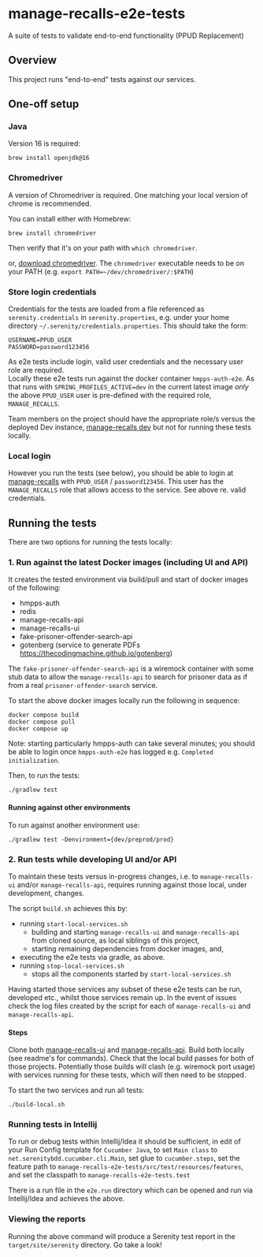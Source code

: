 # manage-recalls-e2e-tests
A suite of tests to validate end-to-end functionality (PPUD Replacement)

## Overview
This project runs "end-to-end" tests against our services.

## One-off setup

### Java

Version 16 is required:

```
brew install openjdk@16
```

### Chromedriver
A version of Chromedriver is required. One matching your local version of chrome is recommended.

You can install either with Homebrew:
```
brew install chromedriver
```

Then verify that it's on your path with `which chromedriver`.

or, [download chromedriver](https://chromedriver.chromium.org/downloads). The `chromedriver` executable needs to be on your PATH (e.g. `export PATH=~/dev/chromedriver/:$PATH`)

### Store login credentials
Credentials for the tests are loaded from a file referenced
as `serenity.credentials` in `serenity.properties`, e.g. under your home directory
`~/.serenity/credentials.properties`.  This should take the form:

```
USERNAME=PPUD_USER
PASSWORD=password123456
```

As e2e tests include login, valid user credentials and the necessary user role are required.  
Locally these e2e tests run against the docker container `hmpps-auth-e2e`.  As that runs with
`SPRING_PROFILES_ACTIVE=dev` in the current latest image *only* the above `PPUD_USER` user is
pre-defined with the required role, `MANAGE_RECALLS`.

Team members on the project should have the appropriate role/s versus the deployed Dev instance,
[manage-recalls dev](https://manage-recalls-dev.hmpps.service.justice.gov.uk/) but not for running these tests locally.

### Local login
However you run the tests (see below), you should be able to login at [manage-recalls](http://localhost:3000)
with `PPUD_USER` / `password123456`. This user has the `MANAGE_RECALLS` role that allows access
to the service.  See above re. valid credentials.

## Running the tests

There are two options for running the tests locally:

### 1. Run against the latest Docker images (including UI and API)

It creates the tested environment via build/pull and start of docker images of the following:
* hmpps-auth
* redis
* manage-recalls-api
* manage-recalls-ui
* fake-prisoner-offender-search-api
* gotenberg (service to generate PDFs https://thecodingmachine.github.io/gotenberg)

The `fake-prisoner-offender-search-api` is a wiremock container with some stub data
to allow the `manage-recalls-api` to search for prisoner data as if from a
real `prisoner-offender-search` service.

To start the above docker images locally run the following in sequence:

```
docker compose build
docker compose pull
docker compose up
```

Note: starting particularly hmpps-auth can take several minutes; you should be able to
login once `hmpps-auth-e2e` has logged e.g. `Completed initialization`.

Then, to run the tests:
```
./gradlew test 
```

#### Running against other environments

To run against another environment use:
```
./gradlew test -Denvironment={dev/preprod/prod}
```

### 2. Run tests while developing UI and/or API

To maintain these tests versus in-progress changes, i.e. to `manage-recalls-ui` and/or `manage-recalls-api`, requires running against those local, under development, changes.

The script `build.sh` achieves this by:
* running `start-local-services.sh`
  * building and starting `manage-recalls-ui` and `manage-recalls-api` from   cloned source, as local siblings of this project,
  * starting remaining dependencies from docker images, and,
* executing the e2e tests via gradle, as above.
* running `stop-local-services.sh`
  * stops all the components started by `start-local-services.sh`

Having started those services any subset of these e2e tests can be run, developed etc.,
whilst those services remain up.  In the event of issues check the log files created by the script for each of `manage-recalls-ui` and `manage-recalls-api`.

#### Steps

Clone both [manage-recalls-ui](https://github.com/ministryofjustice/manage-recalls-ui) and [manage-recalls-api](https://github.com/ministryofjustice/manage-recalls-api).
Build both locally (see readme's for commands). Check that the local build passes
for both of those projects.  Potentially those builds will clash (e.g. wiremock port usage) with
services running for these tests, which will then need to be stopped.

To start the two services and run all tests:
```
./build-local.sh
```

### Running tests in Intellij
To run or debug tests within Intellij/Idea it should be sufficient, 
in edit of your Run Config template for `Cucumber Java`, to
set `Main class` to `net.serenitybdd.cucumber.cli.Main`, set glue to `cucumber.steps`, set the feature path to `manage-recalls-e2e-tests/src/test/resources/features`, and set the classpath to `manage-recalls-e2e-tests.test`

There is a run file in the `e2e.run` directory which can be opened and run via Intellij/Idea
and achieves the above.

### Viewing the reports
Running the above command will produce a Serenity test report in the `target/site/serenity` directory. Go take a look!

